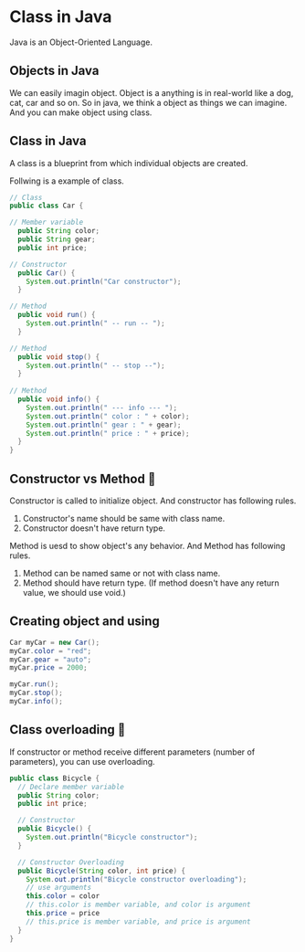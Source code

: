 # Class in Java

Java is an Object-Oriented Language.

## Objects in Java

We can easily imagin object. Object is a anything is in real-world like a dog, cat, car and so on. So in java, we think a object as things we can imagine. And you can make object using class.

## Class in Java

A class is a blueprint from which individual objects are created.

Follwing is a example of class.

```java
// Class
public class Car {

// Member variable
  public String color;
  public String gear;
  public int price;

// Constructor
  public Car() {
    System.out.println("Car constructor");
  }

// Method
  public void run() {
    System.out.println(" -- run -- ");
  }

// Method
  public void stop() {
    System.out.println(" -- stop --");
  }
  
// Method
  public void info() {
    System.out.println(" --- info --- ");
    System.out.println(" color : " + color);
    System.out.println(" gear : " + gear);
    System.out.println(" price : " + price);
  }
}
```

## Constructor vs Method :memo:

Constructor is called to initialize object. And constructor has following rules.

1. Constructor's name should be same with class name.
2. Constructor doesn't have return type.

Method is uesd to show object's any behavior. And Method has following rules.

1. Method can be named same or not with class name.
2. Method should have return type. (If method doesn't have any return value, we should use void.)

## Creating object and using

```java
Car myCar = new Car();
myCar.color = "red";
myCar.gear = "auto";
myCar.price = 2000;

myCar.run();
myCar.stop();
myCar.info();
```

## Class overloading :memo:

If constructor or method receive different parameters (number of parameters), you can use overloading. 

```java
public class Bicycle {
  // Declare member variable
  public String color;
  public int price;

  // Constructor
  public Bicycle() {
    System.out.println("Bicycle constructor");
  }

  // Constructor Overloading
  public Bicycle(String color, int price) {
    System.out.println("Bicycle constructor overloading");
    // use arguments
    this.color = color
    // this.color is member variable, and color is argument
    this.price = price
    // this.price is member variable, and price is argument
  }
}
```